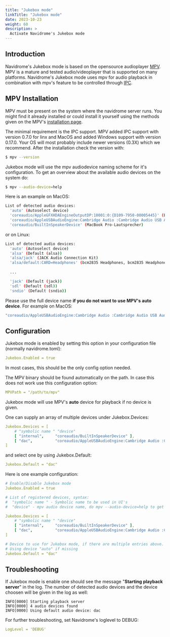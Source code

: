```yaml
---
title: "Jukebox mode"
linkTitle: "Jukebox mode"
date: 2023-10-23
weight: 60
description: >
  Activate Navidrome's Jukebox mode
---
```


## Introduction

Navidrome's Jukebox mode is based on the opensource audioplayer [MPV](https://mpv.io/). MPV is a mature and tested audio/videoplayer 
that is supported on many platforms. Navidrome's Jukebox mode uses mpv for audio playback in combination with mpv's feature to be
controlled through [IPC](https://mpv.io/manual/master/#json-ipc).

## MPV Installation

MPV must be present on the system where the navidrome server runs. You might find it already installed or could install it yourself using the methods given on the MPV's [installation page](https://mpv.io/installation/).

The minimal requirement is the IPC support. MPV added IPC support with version 0.7.0 for linx and MacOS and added Windows support with version 0.17.0.
Your OS will most probably include newer versions (0.3X) which we recommend. After the installation check the version with:

```sh
$ mpv --version
```

Jukebox mode will use the mpv audiodevice naming scheme for it's configuration. To get an overview about the available audio devices on the system do:

```sh
$ mpv --audio-device=help
```

Here is an example on MacOS:

```sh
List of detected audio devices:
  'auto' (Autoselect device)
  'coreaudio/AppleGFXHDAEngineOutputDP:10001:0:{D109-7950-00005445}' (BenQ EW3270U)
  'coreaudio/AppleUSBAudioEngine:Cambridge Audio :Cambridge Audio USB Audio 1.0:0000:1' (Cambridge Audio USB 1.0 Audio Out)
  'coreaudio/BuiltInSpeakerDevice' (MacBook Pro-Lautsprecher)
```

or on Linux:

```sh
List of detected audio devices:
  'auto' (Autoselect device)
  'alsa' (Default (alsa))
  'alsa/jack' (JACK Audio Connection Kit)
  'alsa/default:CARD=Headphones' (bcm2835 Headphones, bcm2835 Headphones/Default Audio Device)
   
  ...

  'jack' (Default (jack))
  'sdl' (Default (sdl))
  'sndio' (Default (sndio))
```

Please use the full device name **if you do not want to use MPV's auto device**. For example on MacOS:

```sh
"coreaudio/AppleUSBAudioEngine:Cambridge Audio :Cambridge Audio USB Audio 1.0:0000:1"
```

## Configuration

Jukebox mode is enabled by setting this option in your configuration file (normally navidrome.toml):

```yml
Jukebox.Enabled = true
```

In most cases, this should be the only config option needed.

The MPV binary should be found automatically on the path. In case this does not work use this configuration option:

```yml
MPVPath = "/path/to/mpv"
```

Jukebox mode will use MPV's **auto** device for playback if no device is given.

One can supply an array of multiple devices under Jukebox.Devices:

```yml
Jukebox.Devices = [
    # "symbolic name " "device"
    [ "internal",     "coreaudio/BuiltInSpeakerDevice" ],
    [ "dac",          "coreaudio/AppleUSBAudioEngine:Cambridge Audio :Cambridge Audio USB Audio 1.0:0000:1" ]
]
```

and select one by using Jukebox.Default:

```yml
Jukebox.Default = "dac"
```

Here is one example configuration:

```yml
# Enable/Disable Jukebox mode
Jukebox.Enabled = true

# List of registered devices, syntax:
#  "symbolic name " - Symbolic name to be used in UI's
#  "device" - mpv audio device name, do mpv --audio-device=help to get a list

Jukebox.Devices = [
    # "symbolic name " "device"
    [ "internal",     "coreaudio/BuiltInSpeakerDevice" ],
    [ "dac",          "coreaudio/AppleUSBAudioEngine:Cambridge Audio :Cambridge Audio USB Audio 1.0:0000:1" ]
]

# Device to use for Jukebox mode, if there are multiple entries above.
# Using device "auto" if missing
Jukebox.Default = "dac"
```

## Troubleshooting

If Jukebox mode is enable one should see the message "**Starting playback server**" in the log. The number of detected audio devices and the device choosen will be given in the log as well:

```log
INFO[0000] Starting playback server
INFO[0000] 4 audio devices found
INFO[0000] Using default audio device: dac
```

For further troubleshooting, set Navidrome's loglevel to DEBUG:

```yml
LogLevel = 'DEBUG'
```
